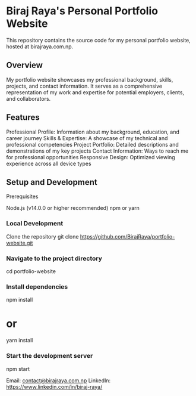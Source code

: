 # Biraj Raya's Personal Portfolio Website
This repository contains the source code for my personal portfolio website, hosted at birajraya.com.np.


## Overview
My portfolio website showcases my professional background, skills, projects, and contact information. It serves as a comprehensive representation of my work and expertise for potential employers, clients, and collaborators.


## Features
Professional Profile: Information about my background, education, and career journey
Skills & Expertise: A showcase of my technical and professional competencies
Project Portfolio: Detailed descriptions and demonstrations of my key projects
Contact Information: Ways to reach me for professional opportunities
Responsive Design: Optimized viewing experience across all device types

## Setup and Development
Prerequisites

Node.js (v14.0.0 or higher recommended)
npm or yarn

### Local Development
Clone the repository
git clone https://github.com/BirajRaya/portfolio-website.git

### Navigate to the project directory
cd portfolio-website

### Install dependencies
npm install
# or
yarn install

### Start the development server
npm start

Email: contact@birajraya.com.np
LinkedIn: https://www.linkedin.com/in/biraj-raya/